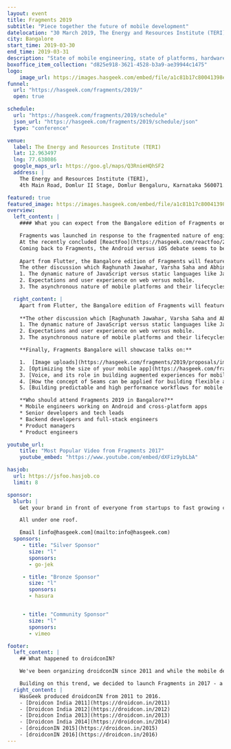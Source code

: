 ```yaml
---
layout: event
title: Fragments 2019
subtitle: "Piece together the future of mobile development"
datelocation: "30 March 2019, The Energy and Resources Institute (TERI), Bangalore"
city: Bangalore
start_time: 2019-03-30
end_time: 2019-03-31
description: "State of mobile engineering, state of platforms, hardware and user research."
boxoffice_item_collection: "d825e918-3621-4528-b3a9-ae39944c1475"
logo:
    image_url: https://images.hasgeek.com/embed/file/a1c81b17c80041398eebb8c724324860
funnel:
  url: "https://hasgeek.com/fragments/2019/"
  open: true

schedule:
  url: "https://hasgeek.com/fragments/2019/schedule"
  json_url: "https://hasgeek.com/fragments/2019/schedule/json"
  type: "conference"

venue:
  label: The Energy and Resources Institute (TERI)
  lat: 12.963497
  lng: 77.638086
  google_maps_url: https://goo.gl/maps/Q3RnieHQhSF2
  address: |
    The Energy and Resources Institute (TERI),
    4th Main Road, Domlur II Stage, Domlur Bengaluru, Karnataka 560071.

featured: true
featured_image: https://images.hasgeek.com/embed/file/a1c81b17c80041398eebb8c724324860
overview:
  left_content: |
    #### What you can expect from the Bangalore edition of Fragments on 30 March:

    Fragments was launched in response to the fragmented nature of engineering and software development for mobile. Much changed for mobile engineering in 2017 when React Native entered the landscape and cross-platform mobile development took off in a big way.
    At the recently concluded [ReactFoo](https://hasgeek.com/reactfoo/2019/), we talked not only about the ecosystem emerging with ReactFoo, but also how organizations are structuring teams for Android, iOS and cross-platform mobile development.
    Coming back to Fragments, the Android versus iOS debate seems to be settled with Android winning the turf. Now, with Flutter taking off as a platform for mobile engineering, the battleground has opened between React Native versus Flutter. Who will win is not only a matter of adoption and user base metrics, but also which platform has a stronger community around it. **On 30 March, speakers [Priyanka Sabhagani](https://hasgeek.com/fragments/2019/proposals/which-one-is-for-me-react-native-or-flutter-or-nat-sXvMuiYGRbeZNQPMkoEJS6) and [Ajin Asokan](https://hasgeek.com/fragments/2019/proposals/flutter-zero-to-production-in-3-months-building-in-ZRTxYwQuA45GBYD3WNEwd5) will share BookMyShow’s and Zerodha’s experiences (respectively) with React Native and Flutter, helping participants evaluate each platform’s strength and weaknesses.** We look forward to deeper discussions around Flutter, where the platform has piqued a great deal of interest from developers (who have to write less code), but greater skepticism about Flutter’s capabilities with respect to data storage and related issues from senior developers.
    
    Apart from Flutter, the Bangalore edition of Fragments will feature talks on [Kotlin](https://hasgeek.com/fragments/2019/proposals/architectures-with-kotlin-multiplatform-Q8jaotTCA9aE4bBNj73u4m) and native app development. An interesting question to discuss here is the decision to go native versus when not to go native with your app. Which factors inform such a decision?
    The other discussion which Raghunath Jawahar, Varsha Saha and Abhinav Rastogi will take up is what native app developers can learn from the mature web front-end architectures. The discussion will steer around the following topics:
    1. The dynamic nature of JavaScript versus static languages like Java/Kotlin/Swift which is used to develop native mobile apps.
    2. Expectations and user experience on web versus mobile.
    3. The asynchronous nature of mobile platforms and their lifecycles – the unique challenges this factor presents.

  right_content: |
    Apart from Flutter, the Bangalore edition of Fragments will feature talks on Kotlin and native app development. An interesting question to discuss here is the decision to go native versus when not to go native with your app. Which factors inform such a decision?
    
    **The other discussion which [Raghunath Jawahar, Varsha Saha and Abhinav Rastogi](https://hasgeek.com/fragments/2019/proposals/adopting-web-front-end-architectures-for-native-mo-4r8uSq2LLYHpZPevP4zRgX) will take up is what native app developers can learn from the mature web front-end architectures.** The discussion will steer around the following topics:
    1. The dynamic nature of JavaScript versus static languages like Java/Kotlin/Swift which is used to develop native mobile apps.
    2. Expectations and user experience on web versus mobile.
    3. The asynchronous nature of mobile platforms and their lifecycles – the unique challenges this factor presents.

    **Finally, Fragments Bangalore will showcase talks on:**

    1.  [Image uploads](https://hasgeek.com/fragments/2019/proposals/image-uploads-for-mobile-web-o6uvGb4wNNcH3SXU2n9SXo) and [Constraint and Motion layout](https://hasgeek.com/fragments/2019/proposals/responsive-ui-with-constraint-and-motion-layout-P3znDTVcXQJ3LsYa6wV8dH).
    2. [Optimizing the size of your mobile app](https://hasgeek.com/fragments/2019/proposals/how-to-optimize-app-size-to-below-10-mb-wUnQtqZDcGbeVpGXQveyQJ).
    3. [Voice, and its role in building augmented experiences for mobile apps](https://hasgeek.com/fragments/2019/proposals/building-next-generational-voice-augmented-experie-Zey2CYpCfxeaQr37nvMEYY).
    4. [How the concept of Seams can be applied for building flexible and testable apps](https://hasgeek.com/fragments/2019/proposals/building-next-generational-voice-augmented-experie-Zey2CYpCfxeaQr37nvMEYY).
    5. [Building predictable and high performance workflows for mobile app engineering](https://hasgeek.com/fragments/2019/schedule/building-predictable-and-high-performance-workflows-for-mobile-app-development-BJnncT5K7novHXU4i8oYJh).

    **Who should attend Fragments 2019 in Bangalore?**
    * Mobile engineers working on Android and cross-platform apps
    * Senior developers and tech leads
    * Backend developers and full-stack engineers
    * Product managers
    * Product engineers

youtube_url:
    title: "Most Popular Video from Fragments 2017"
    youtube_embed: "https://www.youtube.com/embed/dXFiz9ybLbA"

hasjob:
  url: https://jsfoo.hasjob.co
  limit: 8

sponsor:
  blurb: |
    Get your brand in front of everyone from startups to fast growing companies, developers to CXOs.

    All under one roof.

    Email [info@hasgeek.com](mailto:info@hasgeek.com)
  sponsors:
     - title: "Silver Sponsor"
       size: "l"
       sponsors:
       - go-jek

     - title: "Bronze Sponsor"
       size: "l"
       sponsors:
       - hasura


     - title: "Community Sponsor"
       size: "l"
       sponsors:
       - vimeo

footer:
  left_content: |
    ## What happened to droidconIN?

    We've been organizing droidconIN since 2011 and while the mobile development landscape has been changing rapidly since, we have not. With the maturing of the mobile ecosystem, we are seeing more and more collaboration between mobile platform teams. The rise of cross platform frameworks and a drive for feature and design parity across platforms mean teams need to understand the mobile app ecosystem as whole, not just Android or iOS.

    Building on this trend, we decided to launch Fragments in 2017 - a community and conference that covers the mobile ecosystem as a whole. We will cover topics across Android, iOS, and even advancements in the mobile web, such as Progressive Web Apps.
  right_content: |
    HasGeek produced droidconIN from 2011 to 2016.
    - [Droidcon India 2011](https://droidcon.in/2011)
    - [Droidcon India 2012](https://droidcon.in/2012)
    - [Droidcon India 2013](https://droidcon.in/2013)
    - [Droidcon India 2014](https://droidcon.in/2014)
    - [droidconIN 2015](https://droidcon.in/2015)
    - [droidconIN 2016](https://droidcon.in/2016)
---
```

